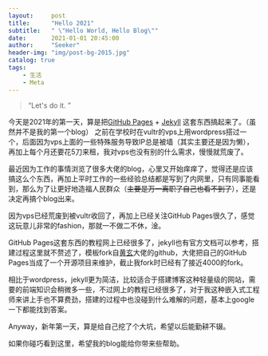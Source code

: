 ```yaml
---
layout:     post
title:      "Hello 2021"
subtitle:   " \"Hello World, Hello Blog\""
date:       2021-01-01 20:45:00
author:     "Seeker"
header-img: "img/post-bg-2015.jpg"
catalog: true
tags:
    - 生活
    - Meta
---
```


> “Let's do it. ”


今天是2021年的第一天，算是把[GitHub Pages](https://pages.github.com/) + [Jekyll](http://jekyllrb.com/) 这套东西搞起来了。（虽然并不是我的第一个blog）
之前在学校时在vultr的vps上用wordpress搭过一个，后面因为vps上面的一些特殊服务导致IP总是被墙（其实主要还是因为懒），再加上每个月还要花5刀来租，我对vps也没有别的什么需求，慢慢就荒废了。

最近因为工作的事情浏览了很多大佬的blog，心里又开始痒痒了，觉得还是应该搞这么个东西，再加上平时工作的一些经验总结都是写到了内网里，只有同事能看到，那么为了让更好地造福人民群众（~~主要是万一离职了自己也看不到了~~），还是决定再搞个blog出来。

因为vps已经荒废到被vultr收回了，再加上已经关注GitHub Pages很久了，感觉这玩意儿非常的fashion，那就一不做二不休，淦。

GitHub Pages这套东西的教程网上已经很多了，jekyll也有官方文档可以参考，搭建过程这里就不赘述了，模板fork自[黄玄](https://huangxuan.me/)大佬的github，大佬把自己的GitHub Pages当成了一个开源项目来维护，截止我fork时已经有了接近4000的fork。

相比于wordpress，jekyll更为简洁，比较适合于搭建博客这种轻量级的网站，需要的前端知识会稍微多一些，不过网上的教程已经很多了，对于我这种嵌入式工程师来讲上手也不算费劲，搭建的过程中也没碰到什么难解的问题，基本上google一下都能找到答案。

Anyway，新年第一天，算是给自己挖了个大坑，希望以后能勤耕不辍。

如果你碰巧看到这里，希望我的blog能给你带来些帮助。
